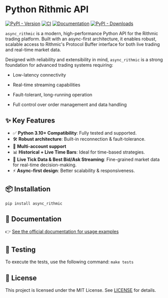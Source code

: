 # Python Rithmic API

[![PyPI - Version](https://img.shields.io/pypi/v/async_rithmic)](https://pypi.org/project/async-rithmic/)
[![CI](https://github.com/rundef/async_rithmic/actions/workflows/ci.yml/badge.svg)](https://github.com/rundef/async_rithmic/actions/workflows/ci.yml)
[![Documentation](https://app.readthedocs.org/projects/async-rithmic/badge/?version=latest)](https://async-rithmic.readthedocs.io/en/latest/)
[![PyPI - Downloads](https://img.shields.io/pypi/dm/async_rithmic)](https://pypistats.org/packages/async-rithmic)

`async_rithmic` is a modern, high-performance Python API for the Rithmic trading platform.
Built with an async-first architecture, it enables robust, scalable access to Rithmic's Protocol Buffer interface for both live trading and real-time market data.

Designed with reliability and extensibility in mind, `async_rithmic` is a strong foundation for advanced trading systems requiring:

- Low-latency connectivity

- Real-time streaming capabilities

- Fault-tolerant, long-running operation

- Full control over order management and data handling

## ✨ Key Features

- ✅ **Python 3.10+ Compatibility**: Fully tested and supported.
- 🛠️ **Robust architecture**: Built-in reconnection & fault-tolerance.
- 👥 **Multi-account support**
- 📊 **Historical + Live Time Bars**: Ideal for time-based strategies.
- 🎯 **Live Tick Data & Best Bid/Ask Streaming**: Fine-grained market data for real-time decision-making.
- ⚡ **Async-first design**: Better scalability & responsiveness.

## 📦 Installation

```
pip install async_rithmic
```

## 📘 Documentation

👉 [See the official documentation for usage examples](https://async-rithmic.readthedocs.io/en/latest/)

## 🧪 Testing

To execute the tests, use the following command: `make tests`

## 📄 License

This project is licensed under the MIT License.
See [LICENSE](LICENSE) for details.
